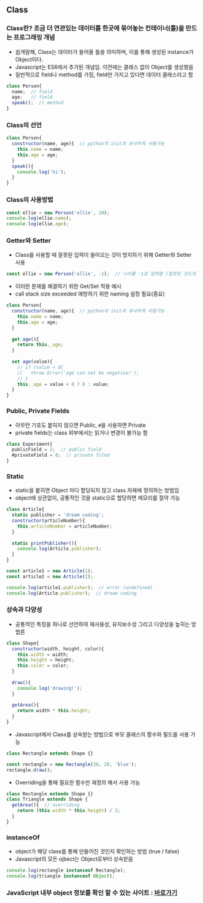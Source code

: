 ## Class
### Class란? 조금 더 연관있는 데이터를 한곳에 묶어놓는 컨테이너(틀)을 만드는 프로그래밍 개념
* 쉽게말해, Class는 데이터가 들어올 틀을 의미하며, 이를 통해 생성된 instance가 Object이다.
* Javascript는 ES6에서 추가된 개념임. 이전에는 클래스 없이 Object를 생성했음
* 일반적으로 field나 method를 가짐, field만 가지고 있다면 데이터 클래스라고 함

```javascript
class Person{
  name;  // field
  age;   // field
  speak();  // method
}
```

### Class의 선언

```javascript
class Person{
  constructor(name, age){  // python의 init과 유사하게 사용가능
    this.name = name;
    this.age = age;
  }
  speak(){
    console.log('hi');
  }
}
```

### Class의 사용방법

```javascript
const ellie = new Person('ellie', 20);
console.log(ellie.name);
console.log(ellie.age);
```

### Getter와 Setter
* Class를 사용할 때 잘못된 입력이 들어오는 것이 방지하기 위해 Getter와 Setter 사용

```javascript
const ellie = new Person('ellie', -1);  // 나이를 -1로 입력함 (잘못된 코드의 예)
```

* 이러한 문제를 해결하기 위한 Get/Set 적용 예시
* call stack size exceeded 예방하기 위한 naming 설정 필요(중요)

```javascript
class Person{
  constructor(name, age){  // python의 init과 유사하게 사용가능
    this.name = name;
    this.age = age;
  }
  
  get age(){
    return this._age;
  }
  
  set age(value){
    // if (value < 0{
    //   throw Error('age can not be negative!');
    // }
    this._age = value < 0 ? 0 : value;
  }
}
```

### Public, Private Fields
* 아무런 기호도 붙히지 않으면 Public, `#`을 사용하면 Private
* private fields는 class 외부에서는 읽거나 변경이 불가능 함

```javascript
class Experiment{
  publicField = 2;  // public field
  #privateField = 0;  // private filed
}
```

### Static
* static을 붙히면 Object 마다 할당되지 않고 class 자체에 정의하는 방법임
* object에 상관없이, 공통적인 것을 static으로 할당하면 메모리를 절약 가능

```javascript
class Article{
  static publisher = 'dream coding';
  constructor(articleNumber){
    this.articleNumber = articleNumber;
  }
  
  static printPublisher(){
    console.log(Article.publisher);
  }
}

const article1 = new Article(1);
const article2 = new Article(2);

console.log(article1.publisher);  // error (undefined)
console.log(Article.publisher);  // dream coding
```

### 상속과 다양성
* 공통적인 특징을 하나로 선언하여 재사용성, 유지보수성 그리고 다양성을 높히는 방법론

```javascript
class Shape{
  constructor(width, height, color){
    this.width = width;
    this.height = height;
    this.color = color;
  }
  
  draw(){
    console.log('drawing!');
  }
  
  getArea(){
    return width * this.height;
  }
}
```

* Javascript에서 Class를 상속받는 방법으로 부모 클래스의 함수와 필드를 사용 가능

```javascript
class Rectangle extends Shape {}

const rectangle = new Rectangle(20, 20, 'blue');
rectangle.draw();
```

* Overriding을 통해 필요한 함수만 재정의 해서 사용 가능

```javascript
class Rectangle extends Shape {}
class Triangle extends Shape {
  getArea(){  // overriding
    return (this.width * this.height) / 2;
  }
}
```

### instanceOf
* object가 해당 class를 통해 만들어진 것인지 확인하는 방법 (true / false)
* Javascript의 모든 ojbect는 Object로부터 상속받음

```javascript
console.log(rectangle instanceof Rectangle);
console.log(triangle instanceof Object);
```

### JavaScript 내부 object 정보를 확인 할 수 있는 사이트 : [바로가기](https://developer.mozilla.org/en-US/docs/Web/JavaScript/Reference)
